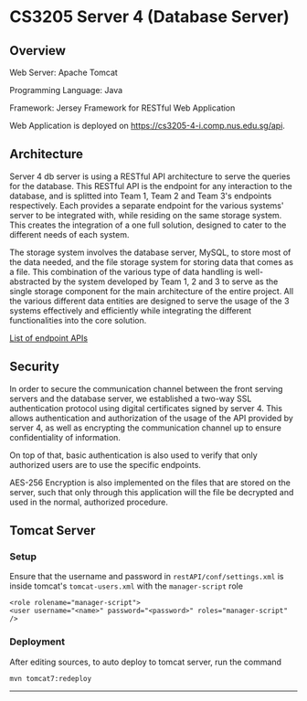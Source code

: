 # CS3205 Server 4 (Database Server)

## Overview
Web Server: Apache Tomcat

Programming Language: Java

Framework: Jersey Framework for RESTful Web Application

Web Application is deployed on https://cs3205-4-i.comp.nus.edu.sg/api.

## Architecture
Server 4 db server is using a RESTful API architecture to serve the queries for the database. This RESTful API is the endpoint for any interaction to the database, and is splitted into Team 1, Team 2 and Team 3's endpoints respectively. Each provides a separate endpoint for the various systems' server to be integrated with, while residing on the same storage system. This creates the integration of a one full solution, designed to cater to the different needs of each system. 

The storage system involves the database server, MySQL, to store most of the data needed, and the file storage system for storing data that comes as a file. This combination of the various type of data handling is well-abstracted by the system developed by Team 1, 2 and 3 to serve as the single storage component for the main architecture of the entire project. All the various different data entities are designed to serve the usage of the 3 systems effectively and efficiently while integrating the different functionalities into the core solution.  

[List of endpoint APIs](restAPI/src/main/webapp/dunno_dun_tell.jsp)

## Security
In order to secure the communication channel between the front serving servers and the database server, we established a two-way SSL authentication protocol using digital certificates signed by server 4. This allows authentication and authorization of the usage of the API provided by server 4, as well as encrypting the communication channel up to ensure confidentiality of information. 

On top of that, basic authentication is also used to verify that only authorized users are to use the specific endpoints. 

AES-256 Encryption is also implemented on the files that are stored on the server, such that only through this application will the file be decrypted and used in the normal, authorized procedure. 


## Tomcat Server
### Setup
Ensure that the username and password in `restAPI/conf/settings.xml` is inside tomcat's `tomcat-users.xml` with the `manager-script` role

```
<role rolename="manager-script">
<user username="<name>" password="<password>" roles="manager-script" />
```
### Deployment
After editing sources, to auto deploy to tomcat server, run the command
```
mvn tomcat7:redeploy
```
***
